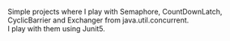 Simple projects where I play with Semaphore, CountDownLatch, CyclicBarrier and Exchanger from java.util.concurrent.<br/>
I play with them using Junit5.
